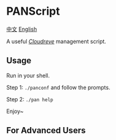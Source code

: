 # PANScript
[中文](/README-zh_CN.md) [English]()

A useful *[Cloudreve](https://github.com/cloudreve/Cloudreve/)* management script.

## Usage
Run in your shell.

Step 1: `./panconf` and follow the prompts.

Step 2: `./pan help`

Enjoy~

## For Advanced Users